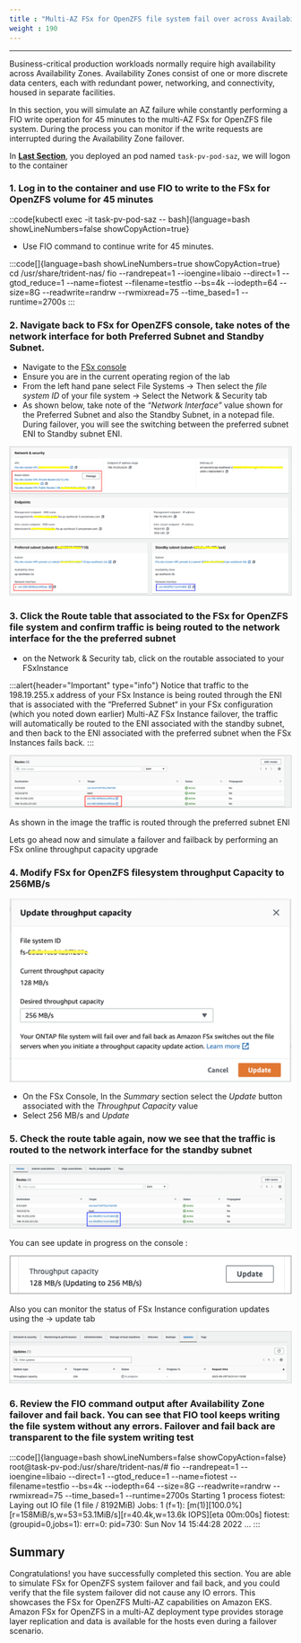 ```yaml
---
title : "Multi-AZ FSx for OpenZFS file system fail over across Availability Zones - Optional"
weight : 190
---
```

-------------------------------------------------------------

Business-critical production workloads normally require high availability across Availability Zones. Availability Zones consist of one or more discrete data centers, each with redundant power, networking, and connectivity, housed in separate facilities.  

In this section, you will simulate an AZ failure while constantly performing a FIO write operation for 45 minutes to the multi-AZ FSx for OpenZFS file system. During the process you can monitor if the write requests are interrupted during the Availability Zone failover.

In **[Last Section](/100_module1_eks_fsxn/180_PerformanceTesting)**, you deployed an pod named `task-pv-pod-saz`, we will logon to the container

### 1. Log in to the container and use FIO to write to the FSx for OpenZFS volume for 45 minutes

::code[kubectl exec -it task-pv-pod-saz -- bash]{language=bash showLineNumbers=false showCopyAction=true}

- Use FIO command to continue write for 45 minutes.

:::code[]{language=bash showLineNumbers=true showCopyAction=true}
cd /usr/share/trident-nas/
fio --randrepeat=1 --ioengine=libaio --direct=1 --gtod_reduce=1 --name=fiotest --filename=testfio --bs=4k --iodepth=64 --size=8G --readwrite=randrw --rwmixread=75 --time_based=1 --runtime=2700s
:::

### 2. Navigate back to FSx for OpenZFS console, take notes of the network interface for both Preferred Subnet and Standby Subnet.

- Navigate to the [FSx console](https://console.aws.amazon.com/fsx/)
- Ensure you are in the current operating region of the lab
- From the left hand pane select File Systems → Then select the *file system ID* of your file system → Select the Network & Security tab
- As shown below, take note of the *“Network Interface”* value shown for the Preferred Subnet and also the Standby Subnet, in a notepad file.  During failover, you will see the switching between the preferred subnet ENI to Standby subnet ENI.

![Diagram](/static/images/190-1.png)

### 3. Click the Route table that associated to the FSx for OpenZFS file system and confirm traffic is being routed to the network interface for the the preferred subnet

- on the Network & Security tab, click on the routable associated to your FSxInstance

:::alert{header="Important" type="info"}
Notice that traffic to the 198.19.255.x address of your FSx Instance is being routed through the ENI that is associated with the “Preferred Subnet“ in your FSx configuration (which you noted down earlier) Multi-AZ FSx Instance failover, the traffic will automatically be routed to the ENI associated with the standby subnet, and then back to the ENI associated with the preferred subnet when the FSx Instances fails back.
:::

![Diagram](/static/images/190-2.png)

As shown in the image the traffic is routed through the preferred subnet ENI
 
Lets go ahead now and simulate a failover and failback by performing an FSx online throughput capacity upgrade

### 4. Modify FSx for OpenZFS filesystem throughput Capacity to 256MB/s

![Diagram](/static/images/190-3.png)

- On the FSx Console, In the *Summary* section select the *Update* button associated with the *Throughput Capacity* value
- Select 256 MB/s and *Update*


### 5. Check the route table again, now we see that the traffic is routed to the network interface for the standby subnet

![Diagram](/static/images/190-5.png)

You can see update in progress on the console : 

![Diagram](/static/images/190-4.png)

Also you can monitor the status of FSx Instance configuration updates using the → update tab

![Diagram](/static/images/fsx-status-update.png)

### 6. Review the FIO command output after Availability Zone failover and fail back. You can see that FIO tool keeps writing the file system without any errors. Failover and fail back are transparent to the file system writing test

:::code[]{language=bash showLineNumbers=false showCopyAction=false}
root@task-pv-pod:/usr/share/trident-nas/# fio --randrepeat=1 --ioengine=libaio --direct=1 --gtod_reduce=1 --name=fiotest --filename=testfio --bs=4k --iodepth=64 --size=8G --readwrite=randrw --rwmixread=75 --time_based=1 --runtime=2700s
Starting 1 process
fiotest: Laying out IO file (1 file / 8192MiB)
Jobs: 1 (f=1): [m(1)][100.0%][r=158MiB/s,w=53=53.1MiB/s][r=40.4k,w=13.6k IOPS][eta 00m:00s]
fiotest: (groupid=0,jobs=1): err=0: pid=730: Sun Nov 14 15:44:28 2022
...
:::

## Summary

Congratulations! you have successfully completed this section. You are able to simulate FSx for OpenZFS system failover and fail back, and you could verify that the file system failover did not cause any IO errors. This showcases the FSx for OpenZFS Multi-AZ capabilities on Amazon EKS. Amazon FSx for OpenZFS in a multi-AZ deployment type provides storage layer replication and data is available for the hosts even during a failover scenario.
